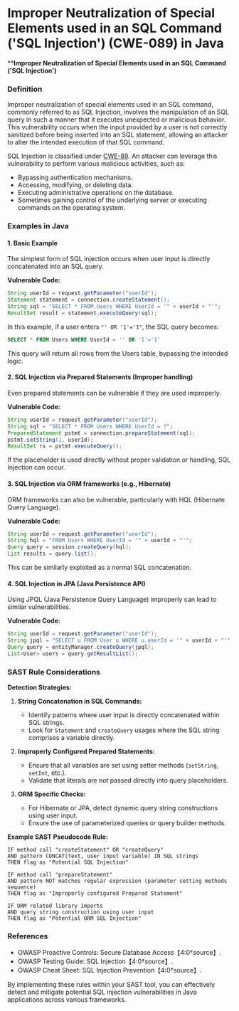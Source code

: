 # Improper Neutralization of Special Elements used in an SQL Command ('SQL Injection') (CWE-089) in Java

****Improper Neutralization of Special Elements used in an SQL Command ('SQL Injection')**

### Definition

Improper neutralization of special elements used in an SQL command, commonly referred to as SQL Injection, involves the manipulation of an SQL query in such a manner that it executes unexpected or malicious behavior. This vulnerability occurs when the input provided by a user is not correctly sanitized before being inserted into an SQL statement, allowing an attacker to alter the intended execution of that SQL command.

SQL Injection is classified under [CWE-89](https://cwe.mitre.org/data/definitions/89.html). An attacker can leverage this vulnerability to perform various malicious activities, such as:
- Bypassing authentication mechanisms.
- Accessing, modifying, or deleting data.
- Executing administrative operations on the database.
- Sometimes gaining control of the underlying server or executing commands on the operating system.

### Examples in Java

#### 1. Basic Example
The simplest form of SQL injection occurs when user input is directly concatenated into an SQL query.

**Vulnerable Code:**
```java
String userId = request.getParameter("userId");
Statement statement = connection.createStatement();
String sql = "SELECT * FROM Users WHERE UserId = '" + userId + "'";
ResultSet result = statement.executeQuery(sql);
```

In this example, if a user enters `"' OR '1'='1"`, the SQL query becomes:
```sql
SELECT * FROM Users WHERE UserId = '' OR '1'='1'
```
This query will return all rows from the Users table, bypassing the intended logic.

#### 2. SQL Injection via Prepared Statements (Improper handling)
Even prepared statements can be vulnerable if they are used improperly.

**Vulnerable Code:**
```java
String userId = request.getParameter("userId");
String sql = "SELECT * FROM Users WHERE UserId = ?";
PreparedStatement pstmt = connection.prepareStatement(sql);
pstmt.setString(1, userId);
ResultSet rs = pstmt.executeQuery();
```
If the placeholder is used directly without proper validation or handling, SQL Injection can occur.

#### 3. SQL Injection via ORM frameworks (e.g., Hibernate)
ORM frameworks can also be vulnerable, particularly with HQL (Hibernate Query Language).

**Vulnerable Code:**
```java
String userId = request.getParameter("userId");
String hql = "FROM Users WHERE UserId = '" + userId + "'";
Query query = session.createQuery(hql);
List results = query.list();
```
This can be similarly exploited as a normal SQL concatenation.

#### 4. SQL Injection in JPA (Java Persistence API)
Using JPQL (Java Persistence Query Language) improperly can lead to similar vulnerabilities.

**Vulnerable Code:**
```java
String userId = request.getParameter("userId");
String jpql = "SELECT u FROM User u WHERE u.userId = '" + userId + "'";
Query query = entityManager.createQuery(jpql);
List<User> users = query.getResultList();
```

### SAST Rule Considerations

**Detection Strategies:**

1. **String Concatenation in SQL Commands:**
   - Identify patterns where user input is directly concatenated within SQL strings.
   - Look for `Statement` and `createQuery` usages where the SQL string comprises a variable directly.

2. **Improperly Configured Prepared Statements:**
   - Ensure that all variables are set using setter methods (`setString`, `setInt`, etc.).
   - Validate that literals are not passed directly into query placeholders.

3. **ORM Specific Checks:**
   - For Hibernate or JPA, detect dynamic query string constructions using user input.
   - Ensure the use of parameterized queries or query builder methods.

**Example SAST Pseudocode Rule:**

```plaintext
IF method call "createStatement" OR "createQuery"
AND pattern CONCAT(text, user input variable) IN SQL strings
THEN flag as "Potential SQL Injection"

IF method call "prepareStatement"
AND pattern NOT matches regular expression (parameter setting methods sequence)
THEN flag as "Improperly configured Prepared Statement"

IF ORM related library imports
AND query string construction using user input
THEN flag as "Potential ORM SQL Injection"
```

### References
- OWASP Proactive Controls: Secure Database Access【4:0†source】.
- OWASP Testing Guide: SQL Injection【4:0†source】.
- OWASP Cheat Sheet: SQL Injection Prevention【4:0†source】.

By implementing these rules within your SAST tool, you can effectively detect and mitigate potential SQL injection vulnerabilities in Java applications across various frameworks.